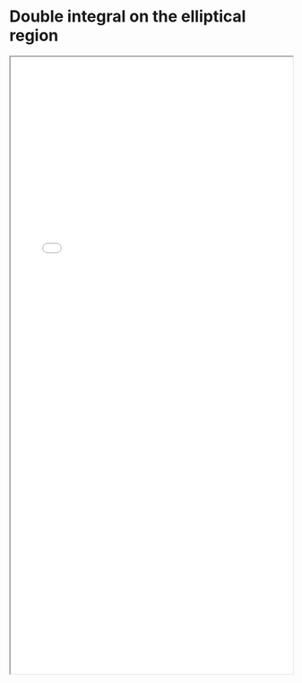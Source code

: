 # Double integral on the elliptical region


<!--more-->

<iframe src="/pdf/Double_Integral_In_Polar_Coords_2.pdf" height="1100px" width="100%"></iframe>

